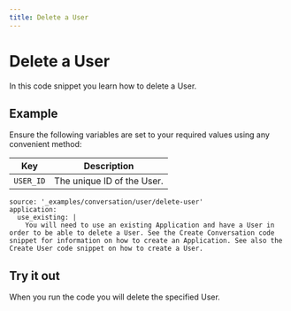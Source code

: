 ```yaml
---
title: Delete a User
---
```


# Delete a User

In this code snippet you learn how to delete a User.

## Example

Ensure the following variables are set to your required values using any convenient method:

Key | Description
-- | --
`USER_ID` | The unique ID of the User.

```code_snippets
source: '_examples/conversation/user/delete-user'
application:
  use_existing: |
    You will need to use an existing Application and have a User in order to be able to delete a User. See the Create Conversation code snippet for information on how to create an Application. See also the Create User code snippet on how to create a User.
```

## Try it out

When you run the code you will delete the specified User.
